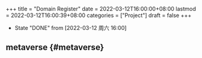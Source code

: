 +++
title = "Domain Register"
date = 2022-03-12T16:00:00+08:00
lastmod = 2022-03-12T16:00:39+08:00
categories = ["Project"]
draft = false
+++

-   State "DONE"       from              <span class="timestamp-wrapper"><span class="timestamp">[2022-03-12 周六 16:00]</span></span>


## metaverse {#metaverse}